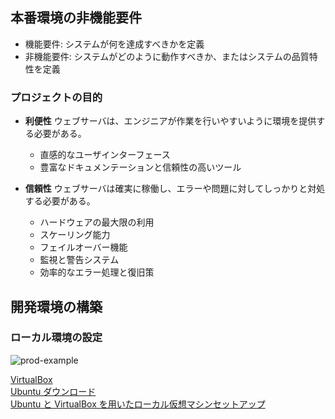 ## 本番環境の非機能要件

- 機能要件: システムが何を達成すべきかを定義
- 非機能要件: システムがどのように動作すべきか、またはシステムの品質特性を定義

### プロジェクトの目的
- **利便性**
  ウェブサーバは、エンジニアが作業を行いやすいように環境を提供する必要がある。
  - 直感的なユーザインターフェース
  - 豊富なドキュメンテーションと信頼性の高いツール

- **信頼性**
  ウェブサーバは確実に稼働し、エラーや問題に対してしっかりと対処する必要がある。
  - ハードウェアの最大限の利用
  - スケーリング能力
  - フェイルオーバー機能
  - 監視と警告システム
  - 効率的なエラー処理と復旧策

## 開発環境の構築

### ローカル環境の設定
![prod-example](https://github.com/user-attachments/assets/60240337-d546-40fb-86dd-476329798ccd)

[VirtualBox](https://www.virtualbox.org)  
[Ubuntu ダウンロード](https://ubuntu.com/download/desktop)  
[Ubuntu と VirtualBox を用いたローカル仮想マシンセットアップ](https://ubuntu.com/tutorials/how-to-run-ubuntu-desktop-on-a-virtual-machine-using-virtualbox)  


